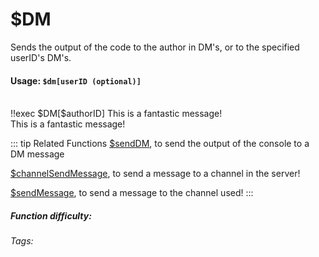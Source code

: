 # $DM <Badge type="danger" text="Premium ONLY!" vertical="middle" /> 
Sends the output of the code to the author in DM's, or to the specified userID's DM's.

#### Usage: `$dm[userID (optional)]`
<br/>
<discord-messages>
	<discord-message :bot="false" role-color="#ffcc9a" author="Member">
		!!exec $DM[$authorID] This is a fantastic message!
	</discord-message>
</discord-messages>

<br/>
<discord-messages>
	<discord-message :bot="true" role-color="#0099ff" author="Your Custom Bot" avatar="https://media.discordapp.net/avatars/725721249652670555/781224f90c3b841ba5b40678e032f74a.webp">
		This is a fantastic message!
	</discord-message>
</discord-messages>

::: tip Related Functions
[$sendDM](../Text/sendDM.md), to send the output of the console to a DM message

[$channelSendMessage](../Text/channelSendMessage.md), to send a message to a channel in the server!

[$sendMessage](../Text/sendMessage.md), to send a message to the channel used!
:::

##### Function difficulty: <Badge type="warning" text="Medium" vertical="middle" /> 
###### Tags: <Badge type="tip" text="Send" vertical="middle" /> <Badge type="tip" text="Message" vertical="middle" /> <Badge type="tip" text="DM" vertical="middle" /> <Badge type="tip" text="send DM Message" vertical="middle" />